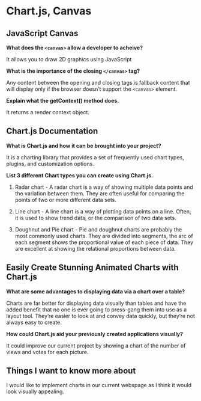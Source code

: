 # Chart.js, Canvas

## JavaScript Canvas

**What does the `<canvas>` allow a developer to acheive?**

It allows you to draw 2D graphics using JavaScript

**What is the importance of the closing `</canvas>` tag?**

Any content between the opening and closing tags is fallback content that will display only if the browser doesn’t support the `<canvas>` element. 

**Explain what the getContext() method does.**

It returns a render context object.

## Chart.js Documentation

**What is Chart.js and how it can be brought into your project?**

It is a charting library that provides a set of frequently used chart types, plugins, and customization options.

**List 3 different Chart types you can create using Chart.js.**

1. Radar chart - A radar chart is a way of showing multiple data points and the variation between them. They are often useful for comparing the points of two or more different data sets.

2. Line chart - A line chart is a way of plotting data points on a line. Often, it is used to show trend data, or the comparison of two data sets.

3. Doughnut and Pie chart - Pie and doughnut charts are probably the most commonly used charts. They are divided into segments, the arc of each segment shows the proportional value of each piece of data. They are excellent at showing the relational proportions between data.

## Easily Create Stunning Animated Charts with Chart.js

**What are some advantages to displaying data via a chart over a table?**

Charts are far better for displaying data visually than tables and have the added benefit that no one is ever going to press-gang them into use as a layout tool. They’re easier to look at and convey data quickly, but they’re not always easy to create.

**How could Chart.js aid your previously created applications visually?**

It could improve our current project by showing a chart of the number of views and votes for each picture.

## Things I want to know more about

I would like to implement charts in our current webspage as I think it would look visually appealing.
